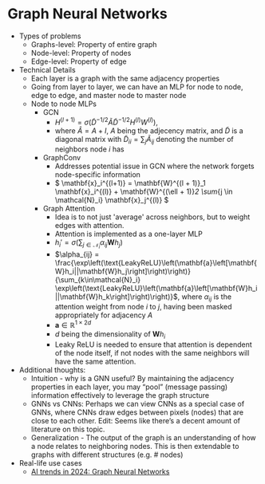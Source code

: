 # Graph Neural Networks

- Types of problems
  - Graphs-level: Property of entire graph
  - Node-level: Property of nodes
  - Edge-level: Property of edge
- Technical Details
  - Each layer is a graph with the same adjacency properties
  - Going from layer to layer, we can have an MLP for node to node, edge to edge, and master node to master node
  - Node to node MLPs
    - GCN
      - $H^{(l+1)} = \sigma\left(\tilde{D}^{-1/2}\tilde{A}\tilde{D}^{-1/2}H^{(l)}W^{(l)}\right)$,
      - where $\hat{A}=A+I$, $A$ being the adjecency matrix, and $\tilde{D}$ is a diagonal matrix with $\tilde{D}_{ii} = \sum_j \tilde{A}_{ij}$ denoting the number of neighbors node $i$ has
    - GraphConv
      - Addresses potential issue in GCN where the network forgets node-specific information
      - $
\mathbf{x}_i^{(l+1)} = \mathbf{W}^{(l + 1)}_1 \mathbf{x}_i^{(l)} + \mathbf{W}^{(\ell + 1)}_2 \sum_{j \in \mathcal{N}_i} \mathbf{x}_j^{(l)}
$
    - Graph Attention
      - Idea is to not just 'average' across neighbors, but to weight edges with attention.
      - Attention is implemented as a one-layer MLP
      - $h_i'=\sigma\left(\sum_{j\in\mathcal{N}_i}\alpha_{ij}\mathbf{W}h_j\right)$
      - $\alpha_{ij} = \frac{\exp\left(\text{LeakyReLU}\left(\mathbf{a}\left[\mathbf{W}h_i||\mathbf{W}h_j\right]\right)\right)}{\sum_{k\in\mathcal{N}_i} \exp\left(\text{LeakyReLU}\left(\mathbf{a}\left[\mathbf{W}h_i||\mathbf{W}h_k\right]\right)\right)}$, where $\alpha_{ij}$ is the attention weight from node $i$ to $j$, having been masked appropriately for adjacency $A$
      - $\mathbf{a} \in \mathbb{R}^{1 \times 2d}$
      - $d$ being the dimensionality of $\mathbf{W}h_i$
      - Leaky ReLU is needed to ensure that attention is dependent of the node itself, if not nodes with the same neighbors will have the same attention.
- Additional thoughts:
  - Intuition - why is a GNN useful? By maintaining the adjacency properties in each layer, you may “pool” (message passing) information effectively to leverage the graph structure
  - GNNs vs CNNs: Perhaps we can view CNNs as a special case of GNNs, where CNNs draw edges between pixels (nodes) that are close to each other. Edit: Seems like there’s a decent amount of literature on this topic.
  - Generalization - The output of the graph is an understanding of how a node relates to neighboring nodes. This is then extendable to graphs with different structures (e.g. # nodes)
- Real-life use cases
  - [AI trends in 2024: Graph Neural Networks](https://www.assemblyai.com/blog/ai-trends-graph-neural-networks/)